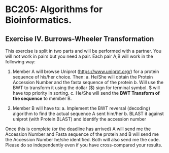 # BC205: Algorithms for Bioinformatics.

## Exercise IV. Burrows-Wheeler Transformation

This exercise is split in two parts and will be performed with a partner. You will not work in pairs but you need a pair. 
Each pair A,B will work in the following way:

1. Member A will browse Uniprot (https://www.uniprot.org/) for a protein sequence of his/her choice. Then:
  a. He/She will obtain the Protein Accession Number and the fasta sequence of the protein 
  b. Will use the BWT to transform it using the dollar ($) sign for terminal symbol. $ will have top priority in sorting.
  c. He/She will send the **BWT Transform of the sequence** to member B.
 
2. Member B will have to:
  a. Implement the BWT reversal (decoding) algorithm to find the actual sequence A sent him/her
  b. BLAST it against uniprot (with Protein BLAST) and identify the accession number 
 
  
Once this is complete (or the deadline has arrived) A will send me the Accession Number and Fasta sequence of the protein 
and B will send me the Accession Number he/she identified. Both will also send me the code. 
Please do so independently even if you have cross-compared your results.
